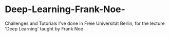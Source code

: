 # Deep-Learning-Frank-Noe-

Challenges and Tutorials I've done in Freie Universität Berlin, for the lecture 'Deep Learning' taught by Frank Noé
